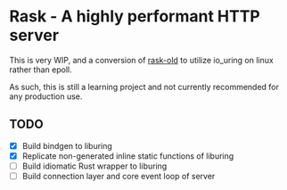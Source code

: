 # Rask - A highly performant HTTP server

This is very WIP, and a conversion of [rask-old](https://github.com/ryanseipp/rask-old) to utilize io_uring on linux rather than epoll.

As such, this is still a learning project and not currently recommended for any production use.

## TODO
- [x] Build bindgen to liburing
- [x] Replicate non-generated inline static functions of liburing
- [ ] Build idiomatic Rust wrapper to liburing
- [ ] Build connection layer and core event loop of server
